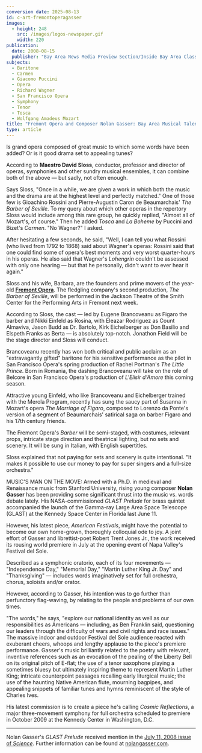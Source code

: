 ```yaml
---
conversion date: 2025-08-13
id: c-art-fremontoperagasser
images:
  - height: 248
    src: /images/logos-newspaper.gif
    width: 220
publication:
  date: 2008-08-15
  publisher: "Bay Area News Media Preview Section/Inside Bay Area Classical Music"
subjects:
  - Baritone
  - Carmen
  - Giacomo Puccini
  - Opera
  - Richard Wagner
  - San Francisco Opera
  - Symphony
  - Tenor
  - Tosca
  - Wolfgang Amadeus Mozart
title: "Fremont Opera and Composer Nolan Gasser: Bay Area Musical Talent That Is Achieving Deserved Recognition"
type: article
---
```


Is grand opera composed of great music to which some words have been added? Or is it good drama set to appealing tunes?

According to **Maestro David Sloss**, conductor, professor and director of operas, symphonies and other sundry musical ensembles, it can combine both of the above — but sadly, not often enough.

Says Sloss, "Once in a while, we are given a work in which both the music and the drama are at the highest level and perfectly matched." One of those few is Gioachino Rossini and Pierre-Augustin Caron de Beaumarchais' *The Barber of Seville*. To my query about which other operas in the repertory Sloss would include among this rare group, he quickly replied, "Almost all of Mozart's, of course." Then he added *Tosca* and *La Boheme* by Puccini and Bizet's *Carmen*. "No Wagner?" I asked.

After hesitating a few seconds, he said, "Well, I can tell you what Rossini (who lived from 1792 to 1868) said about Wagner's operas: Rossini said that one could find some of opera's best moments and very worst quarter-hours in his operas. He also said that Wagner's *Lohengrin* couldn't be assessed with only one hearing — but that he personally, didn't want to ever hear it again."

Sloss and his wife, Barbara, are the founders and prime movers of the year-old [**Fremont Opera**](http://www.fremontopera.org/). The fledgling company's second production, *The Barber of Seville*, will be performed in the Jackson Theatre of the Smith Center for the Performing Arts in Fremont next week.

According to Sloss, the cast — led by Eugene Brancoveanu as Figaro the barber and Nikki Einfeld as Rosina, with Eleazar Rodriguez as Count Almaviva, Jason Budd as Dr. Bartolo, Kirk Eichelberger as Don Basilio and Elspeth Franks as Berta — is absolutely top-notch. Jonathon Field will be the stage director and Sloss will conduct.

Brancoveanu recently has won both critical and public acclaim as an "extravagantly gifted" baritone for his sensitive performance as the pilot in San Francisco Opera's spring production of Rachel Portman's *The Little Prince*. Born in Romania, the dashing Brancoveanu will take on the role of Belcore in San Francisco Opera's production of *L'Elisir d'Amore* this coming season.

Attractive young Einfeld, who like Brancoveanu and Eichelberger trained with the Merola Program, recently has sung the saucy part of Susanna in Mozart's opera *The Marriage of Figaro*, composed to Lorenzo da Ponte's version of a segment of Beaumarchais' satirical saga on barber Figaro and his 17th century friends.

The Fremont Opera's *Barber* will be semi-staged, with costumes, relevant props, intricate stage direction and theatrical lighting, but no sets and scenery. It will be sung in Italian, with English supertitles.

Sloss explained that not paying for sets and scenery is quite intentional. "It makes it possible to use our money to pay for super singers and a full-size orchestra."

MUSIC'S MAN ON THE MOVE: Armed with a Ph.D. in medieval and Renaissance music from Stanford University, rising young composer **Nolan Gasser** has been providing some significant thrust into the music vs. words debate lately. His NASA-commissioned *GLAST Prelude* for brass quintet accompanied the launch of the Gamma-ray Large Area Space Telescope (GLAST) at the Kennedy Space Center in Florida last June 11.

However, his latest piece, *American Festivals*, might have the potential to become our own home-grown, thoroughly colloquial ode to joy. A joint effort of Gasser and librettist-poet Robert Trent Jones Jr., the work received its rousing world premiere in July at the opening event of Napa Valley's Festival del Sole.

Described as a symphonic oratorio, each of its four movements — "Independence Day," "Memorial Day," "Martin Luther King Jr. Day" and "Thanksgiving" — includes words imaginatively set for full orchestra, chorus, soloists and/or orator.

However, according to Gasser, his intention was to go further than perfunctory flag-waving, by relating to the people and problems of our own times.

"The words," he says, "explore our national identity as well as our responsibilities as Americans — including, as Ben Franklin said, questioning our leaders through the difficulty of wars and civil rights and race issues." The massive indoor and outdoor Festival del Sole audience reacted with exuberant cheers, whoops and lengthy applause to the piece's premiere performance. Gasser's music brilliantly related to the poetry with relevant, inventive references such as an evocation of the pealing of the Liberty Bell on its original pitch of E-flat; the use of a tenor saxophone playing a sometimes bluesy but ultimately inspiring theme to represent Martin Luther King; intricate counterpoint passages recalling early liturgical music; the use of the haunting Native American flute, mourning bagpipes, and appealing snippets of familiar tunes and hymns reminiscent of the style of Charles Ives.

His latest commission is to create a piece he's calling *Cosmic Reflections*, a major three-movement symphony for full orchestra scheduled to premiere in October 2009 at the Kennedy Center in Washington, D.C.

***

Nolan Gasser's *GLAST Prelude* received mention in the [July 11, 2008 issue of *Science*](http://www.sciencemag.org/cgi/content/full/321/5886/183b). Further information can be found at [nolangasser.com](http://www.nolangasser.com/glastprelude.html).



